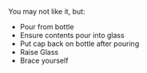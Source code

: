 You may not like it, but:

* Pour from bottle
* Ensure contents pour into glass
* Put cap back on bottle after pouring
* Raise Glass
* Brace yourself

